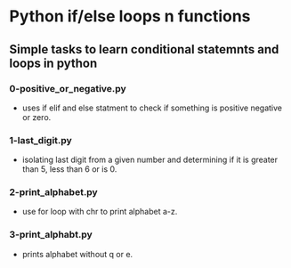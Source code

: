# Python if/else loops n functions
## Simple tasks to learn conditional statemnts and loops in python

### 0-positive_or_negative.py
- uses if elif and else statment to check if something is positive negative or zero.

### 1-last_digit.py
- isolating last digit from a given number and determining if it is greater than 5, less than 6 or is 0.

### 2-print_alphabet.py
- use for loop with chr to print alphabet a-z.

### 3-print_alphabt.py
- prints alphabet without q or e.